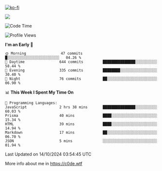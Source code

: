 [![ko-fi](https://ko-fi.com/img/githubbutton_sm.svg)](https://ko-fi.com/Z8Z4Y2LKX)

<a href="https://wakatime.com"><img src="https://wakatime.com/share/@c0dezin/b7f18a7c-ab3a-40b8-8bc7-b1b7bf71f1d6.svg" /></a>

<!--START_SECTION:waka-->
![Code Time](http://img.shields.io/badge/Code%20Time-117%20hrs%2024%20mins-blue)

![Profile Views](http://img.shields.io/badge/Profile%20Views-0-blue)

**I'm an Early 🐤** 

```text
🌞 Morning                47 commits          █░░░░░░░░░░░░░░░░░░░░░░░░   04.26 % 
🌆 Daytime                644 commits         ███████████████░░░░░░░░░░   58.44 % 
🌃 Evening                335 commits         ████████░░░░░░░░░░░░░░░░░   30.40 % 
🌙 Night                  76 commits          ██░░░░░░░░░░░░░░░░░░░░░░░   06.90 % 
```


📊 **This Week I Spent My Time On** 

```text
💬 Programming Languages: 
JavaScript               2 hrs 38 mins       ███████████████░░░░░░░░░░   60.03 % 
Prisma                   40 mins             ████░░░░░░░░░░░░░░░░░░░░░   15.34 % 
HTML                     39 mins             ████░░░░░░░░░░░░░░░░░░░░░   14.94 % 
Markdown                 17 mins             ██░░░░░░░░░░░░░░░░░░░░░░░   06.70 % 
JSON                     5 mins              ░░░░░░░░░░░░░░░░░░░░░░░░░   01.94 % 
```


 Last Updated on 14/10/2024 03:54:45 UTC
<!--END_SECTION:waka-->

More info about me in https://c0de.wtf
